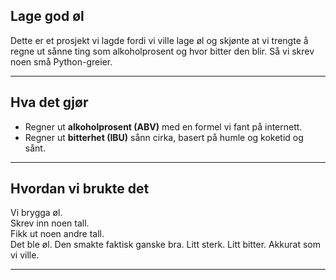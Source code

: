 ## Lage god øl

Dette er et prosjekt vi lagde fordi vi ville lage øl og skjønte at vi trengte å regne ut sånne ting som alkoholprosent og hvor bitter den blir. Så vi skrev noen små Python-greier.

---

## Hva det gjør

- Regner ut **alkoholprosent (ABV)** med en formel vi fant på internett.
- Regner ut **bitterhet (IBU)** sånn cirka, basert på humle og koketid og sånt.

---

## Hvordan vi brukte det

Vi brygga øl.  
Skrev inn noen tall.  
Fikk ut noen andre tall.  
Det ble øl. Den smakte faktisk ganske bra. Litt sterk. Litt bitter. Akkurat som vi ville.

---
